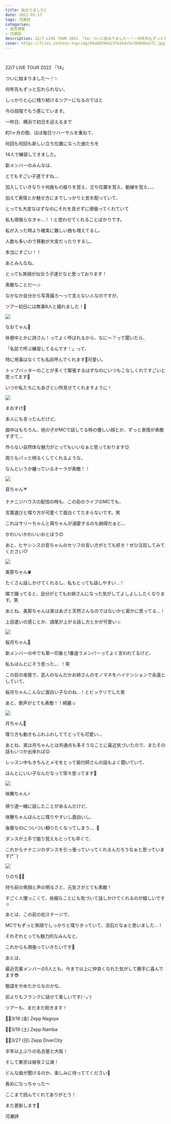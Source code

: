 ```yaml
---
title: 始まりました🎤
date: 2022-03-13
tags: 河瀬詩
categories: 
- 成员博客
- 河瀬詩
description: 22/7 LIVE TOUR 2022 「14」ついに始まりました〜！✨何年先もずっと忘れられない、しっかりと心に残り続けるツアーになるのではと今の段階でもう感じてい...
cover: https://files.zzzhxxx.top/img/b9a6859da23fea5dc5e70d09ba1f2.jpg 
---
```


        ﻿


22/7 LIVE TOUR 2022 「14」



ついに始まりました〜！✨










何年先もずっと忘れられない、



しっかりと心に残り続けるツアーになるのではと



今の段階でもう感じています。











一昨日、横浜で初日を迎えるまで



約1ヶ月の間、ほぼ毎日リハーサルを重ねて、



何回も何回も新しい立ち位置になった曲たちを




14人で練習してきました。













新メンバーのみんなは、




とてもすごい子達ですね、、









加入していきなり十何曲もの振りを覚え、立ち位置を覚え、動線を覚え、、、




加えて表情とか魅せ方にまでしっかりと気を配っていて、




とっても大変なはずなのにそれを見せずに頑張ってくれていて




私も頑張らなきゃ…！！と思わせてくれることばかりです。









私が入った時より確実に難しい曲も増えてるし、



人数も多いので移動が大変だったりするし、






本当にすごい！！












あとみんなね、



とっても笑顔が似合う子達だなと思っております！










素敵なことだ〜☺️














なかなか自分から写真撮ろ〜って言えない人なのですが、




ツアー初日には無事8人と撮れました！💃








![](https://files.zzzhxxx.top/img/b9a6859da23fea5dc5e70d09ba1f2.jpg)




なおてゃん🎀




休憩中とかに詩さん！ってよく呼ばれるから、なに〜？って聞いたら、


「名前で呼ぶ練習してるんです！」って、


特に用事はなくても名前呼んでくれます🤣可愛い。





トップバッターのことが多くて緊張するはずなのにいつもこなしくれてすごいと思ってます🤭



いつか私たちにもあざとい所見せてくれますように！






![](https://files.zzzhxxx.top/img/b9a6859da23fea5dc5e70d09ba1f2-01.jpg)




まおすけ🤺




本人にも言ったんだけど、


曲中はもちろん、他の子がMCで話してる時の優しい顔とか、ずっと表情が素敵すぎて、、



作らない自然体な魅力がとってもいいなぁと思っております😌



周りもパッと明るくしてくれるような、


なんというか纏っているオーラが素敵！！






![](https://files.zzzhxxx.top/img/b9a6859da23fea5dc5e70d09ba1f2-02.jpg)




音ちゃん☔️



ナナニジハウスの配信の時も、この前のライブのMCでも、


言葉選びと喋り方が可愛くて面白くてたまらないです。笑


これはサリーちゃんと萌ちゃんが溺愛するのも納得だぁと、、



かわいいかわいいおとぼう😌




あと、ヒヤシンスの音ちゃんのセリフの言い方がとても好き！ぜひ注目してみてください♡






![](https://files.zzzhxxx.top/img/b9a6859da23fea5dc5e70d09ba1f2-03.jpg)




美那ちゃん🍀




たくさん話しかけてくれるし、私もとっても話しやすい…！


隣で踊ってると、自分がとてもお姉さんになった気がしてよしよししたくなります。笑




あとね、美那ちゃんは実はあざと天然さんなのではないかと密かに思ってる…！


上目遣いの感じとか、語尾が上がる話し方とかが可愛い☺️






![](https://files.zzzhxxx.top/img/b9a6859da23fea5dc5e70d09ba1f2-04.jpg)





桜月ちゃん🐹





新メンバーの中でも第一印象と1番違うメンバーってよく言われてるけど、


私もほんとにそう思った、、！笑



この前の楽屋で、芸人のなんだかお姉さんのモノマネをハイテンションで永遠としていて、


桜月ちゃんこんなに面白い子なのね…！とビックリでした笑



あと、歌声がとても素敵！！綺麗☺️






![](https://files.zzzhxxx.top/img/b9a6859da23fea5dc5e70d09ba1f2-05.jpg)





月ちゃん🌙




喋り方も動きもふわふわしててとっても可愛い、、



あとね、実は月ちゃんとは共通点も多そうなことに最近気づいたので、またその話もいつか出来れば😌





レッスン中もきちんとメモをとって振付師さんの話もよく聞いていて、



ほんとにいい子なんだなって常々思ってます🥲





![](https://files.zzzhxxx.top/img/b9a6859da23fea5dc5e70d09ba1f2-06.jpg)




咲舞ちゃん⚡️




帰り道一緒に話したことがあるんだけど、


咲舞ちゃんほんとに喋りやすいし面白いし、


後輩なのについつい頼りたくなってしまう、、🤣




ダンスが上手で振り覚えもとっても早くて、


これからナナニジのダンスを引っ張っていってくれるんだろうなぁと思っています(*´`)




![](https://files.zzzhxxx.top/img/b9a6859da23fea5dc5e70d09ba1f2-07.jpg)




りのち👸🏻




持ち前の笑顔と声の明るさと、元気さがとても素敵！



すごく人懐っこくて、些細なことにも気づいて話しかけてくれるのが嬉しいです☺️




あとは、この前の初ステージで、


MCでもずっと笑顔でしっかりと喋りきっていて、流石だなぁと思いました…！









それぞれとっても魅力的なみんなと、




これからも頑張っていきたいです🥰












あとは、



最近先輩メンバーの5人とも、今まで以上に仲良くなれた気がして勝手に喜んでます😎






敬語をやめたからなのかな、



前よりもフランクに話せて楽しいです( ◜ᴗ◝)











ツアーも、まだまだ続きます！





❁⃘3/18 (金)  Zepp Nagoya


❁⃘3/19 (土)  Zepp Namba


❁⃘3/27 (日)  Zepp DiverCity







半年以上ぶりの名古屋と大阪！



そして東京は昼夜２公演！




どんな曲が聞けるのか、楽しみに待っててください💓















長めになっちゃった〜




ここまで読んでくれてありがとう！




また更新します💐









河瀬詩


